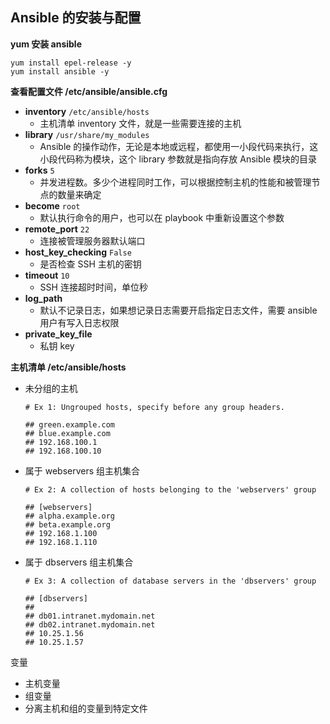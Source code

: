 ## Ansible 的安装与配置

__yum 安装 ansible__
```
yum install epel-release -y
yum install ansible -y
```

__查看配置文件 /etc/ansible/ansible.cfg__
- __inventory__ `/etc/ansible/hosts`
    - 主机清单 inventory 文件，就是一些需要连接的主机
- __library__ `/usr/share/my_modules`
    - Ansible 的操作动作，无论是本地或远程，都使用一小段代码来执行，这小段代码称为模块，这个 library 参数就是指向存放 Ansible 模块的目录
- __forks__ `5`
    - 并发进程数。多少个进程同时工作，可以根据控制主机的性能和被管理节点的数量来确定
- __become__  `root`
    - 默认执行命令的用户，也可以在 playbook 中重新设置这个参数
- __remote_port__ `22`
    - 连接被管理服务器默认端口
- __host_key_checking__ `False`
    - 是否检查 SSH 主机的密钥
- __timeout__ `10`
    - SSH 连接超时时间，单位秒
- __log_path__
    - 默认不记录日志，如果想记录日志需要开启指定日志文件，需要 ansible 用户有写入日志权限
- __private_key_file__
    - 私钥 key

__主机清单 /etc/ansible/hosts__
- 未分组的主机
    ```
    # Ex 1: Ungrouped hosts, specify before any group headers.

    ## green.example.com
    ## blue.example.com
    ## 192.168.100.1
    ## 192.168.100.10
    ```
- 属于 webservers 组主机集合
    ```
    # Ex 2: A collection of hosts belonging to the 'webservers' group

    ## [webservers]
    ## alpha.example.org
    ## beta.example.org
    ## 192.168.1.100
    ## 192.168.1.110
    ```
- 属于 dbservers 组主机集合
    ```
    # Ex 3: A collection of database servers in the 'dbservers' group

    ## [dbservers]
    ##
    ## db01.intranet.mydomain.net
    ## db02.intranet.mydomain.net
    ## 10.25.1.56
    ## 10.25.1.57
    ```
变量
- 主机变量
- 组变量
- 分离主机和组的变量到特定文件